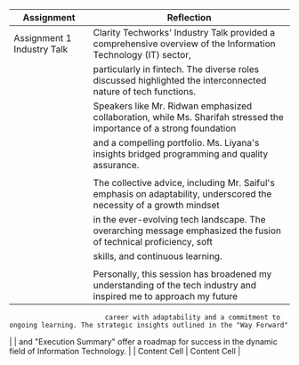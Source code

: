 | Assignment                  | Reflection                                                                                                             |
| --------------------------- | -----------------------------------------------------------------------------------------------------------------------|
| Assignment 1 Industry Talk  | Clarity Techworks' Industry Talk provided a comprehensive overview of the Information Technology (IT) sector,          |
|                             | particularly in fintech. The diverse roles discussed highlighted the interconnected nature of tech functions.          |
|                             | Speakers like Mr. Ridwan emphasized collaboration, while Ms. Sharifah stressed the importance of a strong foundation   |
|                             | and a compelling portfolio. Ms. Liyana's insights bridged programming and quality assurance.                           |
|                             |                                                                                                                        |
|                             |  The collective advice, including Mr. Saiful's emphasis on adaptability, underscored the necessity of a growth mindset |
|                             |  in the ever-evolving tech landscape. The overarching message emphasized the fusion of technical proficiency, soft     |
|                             |  skills, and continuous learning.                                                                                      |
|                             |                                                                                                                        |
|                             | Personally, this session has broadened my understanding of the tech industry and inspired me to approach my future     |
                            career with adaptability and a commitment to ongoing learning. The strategic insights outlined in the "Way Forward"    
|                             |  and "Execution Summary" offer a roadmap for success in the dynamic field of Information Technology.                   |
| Content Cell  | Content Cell  |
